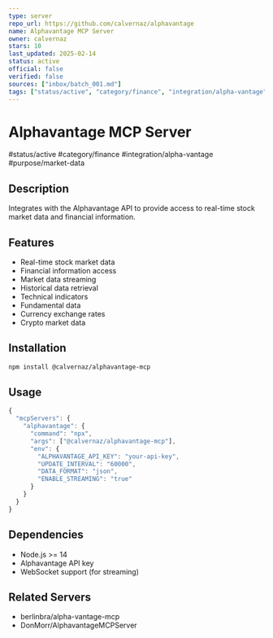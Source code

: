 ```yaml
---
type: server
repo_url: https://github.com/calvernaz/alphavantage
name: Alphavantage MCP Server
owner: calvernaz
stars: 10
last_updated: 2025-02-14
status: active
official: false
verified: false
sources: ["inbox/batch_001.md"]
tags: ["status/active", "category/finance", "integration/alpha-vantage", "purpose/market-data"]
---
```


# Alphavantage MCP Server

#status/active #category/finance #integration/alpha-vantage #purpose/market-data

## Description

Integrates with the Alphavantage API to provide access to real-time stock market data and financial information.

## Features

- Real-time stock market data
- Financial information access
- Market data streaming
- Historical data retrieval
- Technical indicators
- Fundamental data
- Currency exchange rates
- Crypto market data

## Installation

```bash
npm install @calvernaz/alphavantage-mcp
```

## Usage

```javascript
{
  "mcpServers": {
    "alphavantage": {
      "command": "npx",
      "args": ["@calvernaz/alphavantage-mcp"],
      "env": {
        "ALPHAVANTAGE_API_KEY": "your-api-key",
        "UPDATE_INTERVAL": "60000",
        "DATA_FORMAT": "json",
        "ENABLE_STREAMING": "true"
      }
    }
  }
}
```

## Dependencies

- Node.js >= 14
- Alphavantage API key
- WebSocket support (for streaming)

## Related Servers

- berlinbra/alpha-vantage-mcp
- DonMorr/AlphavantageMCPServer